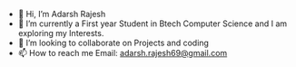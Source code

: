 - 👋 Hi, I’m Adarsh Rajesh
- 🌱 I’m currently a First year Student in Btech Computer Science and I am exploring my Interests.
- 💞️ I’m looking to collaborate on Projects and coding
- 📫 How to reach me Email: adarsh.rajesh69@gmail.com

<!---
4dxrsh/4dxrsh is a ✨ special ✨ repository because its `README.md` (this file) appears on your GitHub profile.
You can click the Preview link to take a look at your changes.
--->
